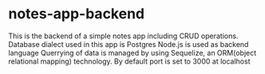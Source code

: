 # notes-app-backend
This is the backend of a simple notes app including CRUD operations.
Database dialect used in this app is Postgres
Node.js is used as backend language 
Querrying of data is managed by using Sequelize, an ORM(object relational mapping) technology.
By default port is set to 3000 at localhost

